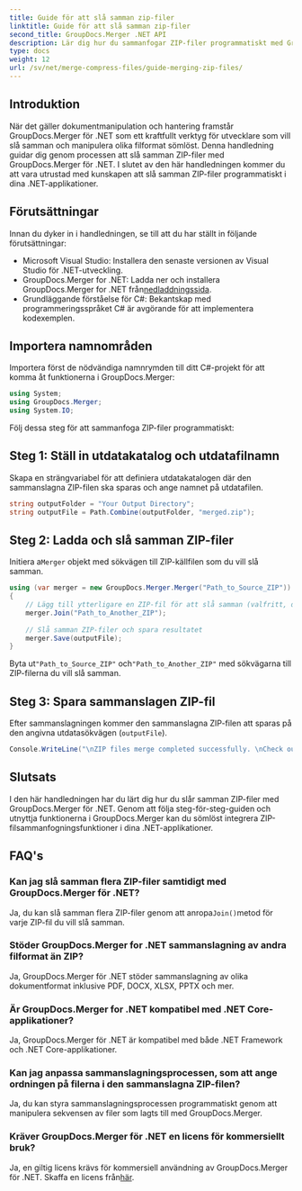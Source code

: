 ```yaml
---
title: Guide för att slå samman zip-filer
linktitle: Guide för att slå samman zip-filer
second_title: GroupDocs.Merger .NET API
description: Lär dig hur du sammanfogar ZIP-filer programmatiskt med GroupDocs.Merger för .NET. Denna handledning ger en detaljerad guide för utvecklare.
type: docs
weight: 12
url: /sv/net/merge-compress-files/guide-merging-zip-files/
---
```

## Introduktion
När det gäller dokumentmanipulation och hantering framstår GroupDocs.Merger för .NET som ett kraftfullt verktyg för utvecklare som vill slå samman och manipulera olika filformat sömlöst. Denna handledning guidar dig genom processen att slå samman ZIP-filer med GroupDocs.Merger för .NET. I slutet av den här handledningen kommer du att vara utrustad med kunskapen att slå samman ZIP-filer programmatiskt i dina .NET-applikationer.
## Förutsättningar
Innan du dyker in i handledningen, se till att du har ställt in följande förutsättningar:
- Microsoft Visual Studio: Installera den senaste versionen av Visual Studio för .NET-utveckling.
-  GroupDocs.Merger for .NET: Ladda ner och installera GroupDocs.Merger for .NET från[nedladdningssida](https://releases.groupdocs.com/merger/net/).
- Grundläggande förståelse för C#: Bekantskap med programmeringsspråket C# är avgörande för att implementera kodexemplen.

## Importera namnområden
Importera först de nödvändiga namnrymden till ditt C#-projekt för att komma åt funktionerna i GroupDocs.Merger:
```csharp
using System; 
using GroupDocs.Merger;
using System.IO;
```

Följ dessa steg för att sammanfoga ZIP-filer programmatiskt:
## Steg 1: Ställ in utdatakatalog och utdatafilnamn
Skapa en strängvariabel för att definiera utdatakatalogen där den sammanslagna ZIP-filen ska sparas och ange namnet på utdatafilen.
```csharp
string outputFolder = "Your Output Directory";
string outputFile = Path.Combine(outputFolder, "merged.zip");
```
## Steg 2: Ladda och slå samman ZIP-filer
 Initiera a`Merger` objekt med sökvägen till ZIP-källfilen som du vill slå samman.
```csharp
using (var merger = new GroupDocs.Merger.Merger("Path_to_Source_ZIP"))
{
    // Lägg till ytterligare en ZIP-fil för att slå samman (valfritt, du kan lägga till flera)
    merger.Join("Path_to_Another_ZIP");
    
    // Slå samman ZIP-filer och spara resultatet
    merger.Save(outputFile);
}
```
 Byta ut`"Path_to_Source_ZIP"` och`"Path_to_Another_ZIP"` med sökvägarna till ZIP-filerna du vill slå samman.
## Steg 3: Spara sammanslagen ZIP-fil
Efter sammanslagningen kommer den sammanslagna ZIP-filen att sparas på den angivna utdatasökvägen (`outputFile`).
```csharp
Console.WriteLine("\nZIP files merge completed successfully. \nCheck output in {0}", outputFolder);
```

## Slutsats
I den här handledningen har du lärt dig hur du slår samman ZIP-filer med GroupDocs.Merger för .NET. Genom att följa steg-för-steg-guiden och utnyttja funktionerna i GroupDocs.Merger kan du sömlöst integrera ZIP-filsammanfogningsfunktioner i dina .NET-applikationer.

## FAQ's
### Kan jag slå samman flera ZIP-filer samtidigt med GroupDocs.Merger för .NET?
 Ja, du kan slå samman flera ZIP-filer genom att anropa`Join()`metod för varje ZIP-fil du vill slå samman.
### Stöder GroupDocs.Merger for .NET sammanslagning av andra filformat än ZIP?
Ja, GroupDocs.Merger för .NET stöder sammanslagning av olika dokumentformat inklusive PDF, DOCX, XLSX, PPTX och mer.
### Är GroupDocs.Merger for .NET kompatibel med .NET Core-applikationer?
Ja, GroupDocs.Merger för .NET är kompatibel med både .NET Framework och .NET Core-applikationer.
### Kan jag anpassa sammanslagningsprocessen, som att ange ordningen på filerna i den sammanslagna ZIP-filen?
Ja, du kan styra sammanslagningsprocessen programmatiskt genom att manipulera sekvensen av filer som lagts till med GroupDocs.Merger.
### Kräver GroupDocs.Merger för .NET en licens för kommersiellt bruk?
 Ja, en giltig licens krävs för kommersiell användning av GroupDocs.Merger för .NET. Skaffa en licens från[här](https://purchase.groupdocs.com/buy).